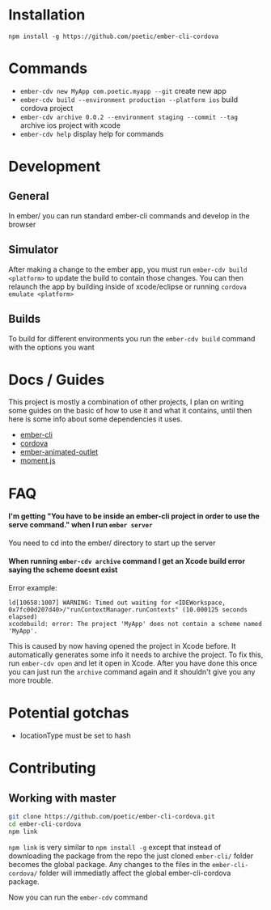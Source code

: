 # Installation

`npm install -g https://github.com/poetic/ember-cli-cordova`

# Commands
+ `ember-cdv new MyApp com.poetic.myapp --git` create new app
+ `ember-cdv build --environment production --platform ios` build cordova project
+ `ember-cdv archive 0.0.2 --environment staging --commit --tag` archive ios project with xcode
+ `ember-cdv help` display help for commands

# Development

## General
In ember/ you can run standard ember-cli commands and develop in the browser

## Simulator
After making a change to the ember app, you must run `ember-cdv build <platform>`
to update the build to contain those changes. You can then relaunch the app by
building inside of xcode/eclipse or running `cordova emulate <platform>`

## Builds

To build for different environments you run the `ember-cdv build` command with
the options you want

# Docs / Guides

This project is mostly a combination of other projects, I plan on writing some
guides on the basic of how to use it and what it contains, until then here is
some info about some dependencies it uses.

+  [ember-cli](http://iamstef.net/ember-cli/)
+  [cordova](http://cordova.apache.org/docs/en/3.4.0/)
+  [ember-animated-outlet](https://github.com/billysbilling/ember-animated-outlet)
+  [moment.js](http://momentjs.com/docs/)

# FAQ

#### I'm getting "You have to be inside an ember-cli project in order to use the serve command." when I run `ember server`

You need to cd into the ember/ directory to start up the server

#### When running `ember-cdv archive` command I get an Xcode build error saying the scheme doesnt exist

Error example:

```
ld[10658:1007] WARNING: Timed out waiting for <IDEWorkspace,
0x7fc00d207d40>/"runContextManager.runContexts" (10.000125 seconds elapsed)
xcodebuild: error: The project 'MyApp' does not contain a scheme named 'MyApp'.
```

This is caused by now having opened the project in Xcode before. It
automatically generates some info it needs to archive the project. To fix this,
run `ember-cdv open` and let it open in Xcode. After you have done this once you
can just run the `archive` command again and it shouldn't give you any more
trouble.

# Potential gotchas

+  locationType must be set to hash

# Contributing

## Working with master

``` sh
git clone https://github.com/poetic/ember-cli-cordova.git
cd ember-cli-cordova
npm link
```

`npm link` is very similar to `npm install -g` except that instead of downloading the package from the repo the just cloned `ember-cli/` folder becomes the global package. Any changes to the files in the `ember-cli-cordova/` folder will immediatly affect the global ember-cli-cordova package.

Now you can run the `ember-cdv` command

